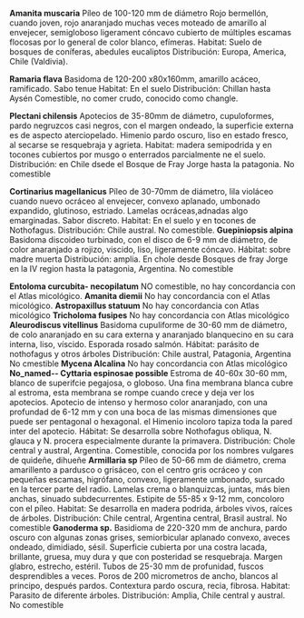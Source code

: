 **Amanita muscaria**
Píleo de 100-120 mm de diámetro Rojo bermellón, cuando joven, rojo anaranjado muchas veces moteado de amarillo al envejecer, semigloboso ligerament cóncavo cubierto de múltiples escamas flocosas por lo general de color blanco, efímeras. 
Habitat: Suelo de bosques de coníferas, abedules eucaliptos
Distribución: Europa, America, Chile (Valdivia).

**Ramaria flava**
Basidoma de 120-200 x80x160mm, amarillo acáceo, ramificado. Sabo tenue
Habitat: En el suelo
Distribución: Chillan hasta Aysén
Comestible, no comer crudo, conocido como changle.

**Plectani chilensis**
Apotecios de 35-80mm de diámetro, cupuloformes, pardo negruzcos casi negros, con el margen ondeado, la superficie externa es de aspecto aterciopelado. Himenio pardo oscuro, liso en estado fresco, al secarse se resquebraja y agrieta.
Habitat: madera semipodrida y en tocones cubiertos por musgo o enterrados parcialmente ne el suelo.
Distribución: en Chile dsede el Bosque de Fray Jorge hasta la patagonia.
No comestible

**Cortinarius magellanicus**
Píleo de 30-70mm de diámetro, lila violáceo cuando nuevo ocráceo al envejecer, convexo aplanado, umbonado expandido, glutinoso, estriado. Lamelas ocráceas,adnadas algo emarginadas.
Sabor discreto.
Habitat: En el suelo y en tocones de Nothofagus.
Distribución: Chile austral.
No comestible.
**Guepiniopsis alpina**
Basidoma discoideo turbinado, con el disco de 6-9 mm de diámetro, de color anaranjado a rojizo, viscido, liso, ligeramente cóncavo. 
Hábitat: sobre madre muerta
Distribución: amplia. En chole desde Bosques de fray Jorge en la IV region hasta la patagonia, Argentina.
No comestible

**Entoloma curcubita- necopilatum**
NO comestible, no hay concordancia con el Atlas micológico.
**Amanita diemii**
No hay concordancia con el Atlas micológico.
**Astropaxillus statuum**
No hay concordancia con Atlas micológico
**Tricholoma fusipes**
No hay concordancia con Atlas micológico
**Aleurodiscus vitellinus**
Basidoma cupuliforme de 30-60 mm de diámetro, de colo anaranjado en su cara externa y anaranjado blanquecino en su cara interna, liso, víscido. Esporada rosado salmón.
Hábitat: parásito de nothofagus y otros árboles
Distribución: Chile austral, Patagonia, Argentina
No cmestible
**Mycena Alcalina**
No hay concordancia con Atlas micológico
**No_named-- Cyttaria espinosae possible**
Estroma de 40-60x 30-60 mm, blanco de superifcie pegajosa, o globoso. Una fina membrana blanca cubre al estroma, esta membrana se rompe cuando crece y deja ver los apotecios. Apotecio de intenso y hermoso color anaranjado, con una profundad de 6-12 mm y con una boca de las mismas dimensiones que puede ser pentagonal o hexagonal. el Himenio incoloro tapiza toda la pared inter del apotecio.
Hábitat: Se desarrolla sobre Nothofagus obliqua, N. glauca y N. procera especialmente durante la primavera.
Distribución: Chole central y austral, Argentina.
Comestible, conocida por los nombres vulgares de quideñe, dihueñe
**Armillaria sp**
Píleo de 50-66 mm de diámetro, crema amarillento a pardusco o grisáceo, con el centro gris ocráceo y con pequeñas escamas, higrófano, convexo, ligeramente umbonado, surcado en la tercer parte del radio. Lamelas crema o blanquizcas, juntas, más bien anchas, sinuado subdecurrentes. Estipite de 55-85 x 9-12 mm, concoloro con el píleo.
Habitat: Se desarrolla en madera podrida, árboles vivos, raíces de árboles.
Distribución: Chile central, Argentina central, Brasil austral.
No comestible
**Ganoderma sp.**
Basidioma de 220-320 mm de anchura, pardo oscuro con algunas zonas grises, semiorbicular aplanado convexo, aveces ondeado, dimidiado, sésil. Superficie cubierta por una costra lacada, brillante, gruesa, muy dura y que con posteridad se resquebraja. Margen glabro, estrecho, estéril. Tubos de 25-30 mm de profunidad, fuscos desprendibles a veces. Poros de 200 micrometros de ancho, blancos al principo, después pardos. Contextura pardo oscura, recia, fibrosa. 
Habitat: Parasito de diferente árboles.
Distribución: Amplia, Chile central y austral. 
No comestible

